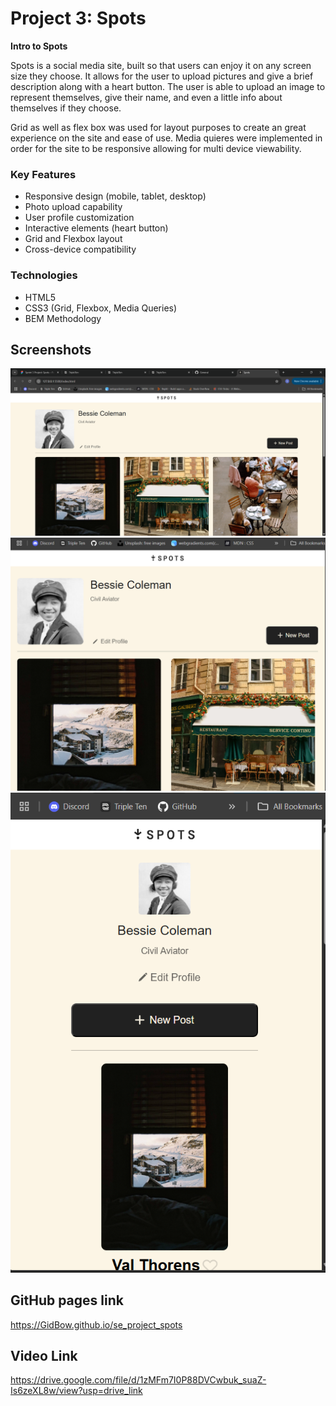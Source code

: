 # Project 3: Spots

**Intro to Spots**

Spots is a social media site, built so that users can enjoy it on any screen size they choose. It allows for the user to upload pictures and give a brief description along with a heart button. The user is able to upload an image to represent themselves, give their name, and even a little info about themselves if they choose.

Grid as well as flex box was used for layout purposes to create an great experience on the site and ease of use. Media quieres were implemented in order for the site to be responsive allowing for multi device viewability.

### Key Features

- Responsive design (mobile, tablet, desktop)
- Photo upload capability
- User profile customization
- Interactive elements (heart button)
- Grid and Flexbox layout
- Cross-device compatibility

### Technologies

- HTML5
- CSS3 (Grid, Flexbox, Media Queries)
- BEM Methodology

## Screenshots

![Desktop View](./images/desktopview.png)
![Tablet View](./images/tabletview.png)
![Mobile View](./images/mobileview.png)

## GitHub pages link

https://GidBow.github.io/se_project_spots

## Video Link

https://drive.google.com/file/d/1zMFm7I0P88DVCwbuk_suaZ-Is6zeXL8w/view?usp=drive_link
